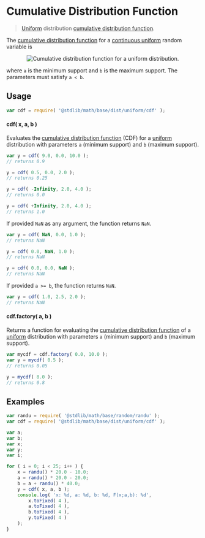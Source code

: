 Cumulative Distribution Function
===

> [Uniform][uniform] distribution [cumulative distribution function][cdf].

<section class="intro">

The [cumulative distribution function][cdf] for a [continuous uniform][uniform] random variable is

<!-- <equation class="equation" label="eq:cdf" align="center" raw="F(x)= \begin{cases} 0 &amp; \text{for }x < a \\ \frac{x-a}{b-a} &amp; \text{for }a \le x < b \\ 1 &amp; \text{for }x \ge b \end{cases}" alt="Cumulative distribution function for a uniform distribution."> -->

<div class="equation" align="center" data-raw-text="F(x)= \begin{cases} 0 &amp; \text{for }x < a \\ \frac{x-a}{b-a} &amp; \text{for }a \le x < b \\ 1 &amp; \text{for }x \ge b \end{cases}" data-equation="eq:cdf">
    <img src="" alt="Cumulative distribution function for a uniform distribution.">
    <br>
</div>

<!-- </equation> -->

where `a` is the minimum support and `b` is the maximum support. The parameters must satisfy `a < b`.

</section>

<!-- /.intro -->

<section class="usage">

## Usage
``` javascript
var cdf = require( '@stdlib/math/base/dist/uniform/cdf' );
```

#### cdf( x, a, b )

Evaluates the [cumulative distribution function][cdf] (CDF) for a [uniform][uniform] distribution with parameters `a` (minimum support) and `b` (maximum support).


``` javascript
var y = cdf( 9.0, 0.0, 10.0 );
// returns 0.9

y = cdf( 0.5, 0.0, 2.0 );
// returns 0.25

y = cdf( -Infinity, 2.0, 4.0 );
// returns 0.0

y = cdf( +Infinity, 2.0, 4.0 );
// returns 1.0
```

If provided `NaN` as any argument, the function returns `NaN`.

``` javascript
var y = cdf( NaN, 0.0, 1.0 );
// returns NaN

y = cdf( 0.0, NaN, 1.0 );
// returns NaN

y = cdf( 0.0, 0.0, NaN );
// returns NaN
```

If provided `a >= b`, the function returns `NaN`.

``` javascript
var y = cdf( 1.0, 2.5, 2.0 );
// returns NaN
```

#### cdf.factory( a, b )

Returns a function for evaluating the [cumulative distribution function][cdf] of a [uniform][uniform] distribution with parameters `a` (minimum support) and `b` (maximum support).

``` javascript
var mycdf = cdf.factory( 0.0, 10.0 );
var y = mycdf( 0.5 );
// returns 0.05

y = mycdf( 8.0 );
// returns 0.8
```

</section>

<!-- /.usage -->

<section class="examples">

## Examples

``` javascript
var randu = require( '@stdlib/math/base/random/randu' );
var cdf = require( '@stdlib/math/base/dist/uniform/cdf' );

var a;
var b;
var x;
var y;
var i;

for ( i = 0; i < 25; i++ ) {
    x = randu() * 20.0 - 10.0;
    a = randu() * 20.0 - 20.0;
    b = a + randu() * 40.0;
    y = cdf( x, a, b );
    console.log( 'x: %d, a: %d, b: %d, F(x;a,b): %d',
        x.toFixed( 4 ),
        a.toFixed( 4 ),
        b.toFixed( 4 ),
        y.toFixed( 4 )
    );
}
```

</section>

<!-- /.examples -->


<section class="links">

[cdf]: https://en.wikipedia.org/wiki/Cumulative_distribution_function
[uniform]: https://en.wikipedia.org/wiki/Uniform_distribution

</section>

<!-- /.links -->
